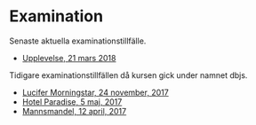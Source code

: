 Examination
=========================

Senaste aktuella examinationstillfälle.

* [Upplevelse, 21 mars 2018](./upplevelse)

Tidigare examinationstillfällen då kursen gick under namnet dbjs.

* [Lucifer Morningstar, 24 november, 2017](kurser/dbjs-v1/examination/mannsmandel)
* [Hotel Paradise, 5 maj, 2017](kurser/dbjs-v1/examination/paradise)
* [Mannsmandel, 12 april, 2017](kurser/dbjs-v1/examination/mannsmandel)
